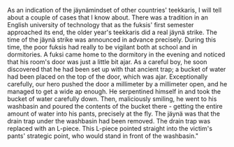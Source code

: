 
As an indication of the jäynämindset of other countries' teekkaris, I will tell about a couple of cases that I know about.
There was a tradition in an English university of technology that as the fuksis' first semester approached its end, the older year's teekkaris did a real jäynä strike. The time of the jäynä strike was announced in advance precisely. During this time, the poor fuksis had really to be vigilant both at school and in dormitories. A fuksi came home to the dormitory in the evening and noticed that his room's door was just a little bit ajar. As a careful boy, he soon discovered that he had been set up with that ancient trap; a bucket of water had been placed on the top of the door, which was ajar. Exceptionally carefully, our hero pushed the door a millimeter by a millimeter open, and he managed to get a wide ap enough. He serpentined himself in and took the bucket of water carefully down. Then, maliciously smiling, he went to his washbasin and poured the contents of the bucket there - getting the entire amount of water into his pants, precisely at the fly. The jäynä was that the drain trap under the washbasin had been removed. The drain trap was replaced with an L-piece. This L-piece pointed straight into the victim's pants' strategic point, who would stand in front of the washbasin."